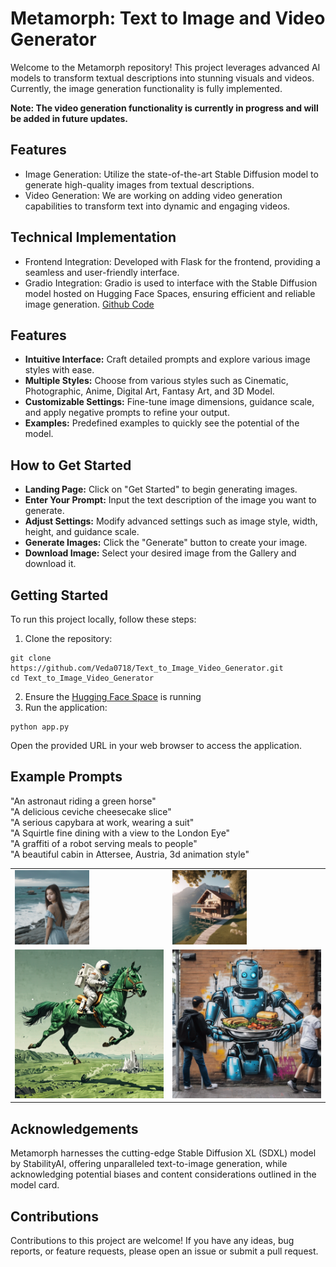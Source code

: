 # Metamorph: Text to Image and Video Generator

Welcome to the Metamorph repository! This project leverages advanced AI models to transform textual descriptions into stunning visuals and videos. 
Currently, the image generation functionality is fully implemented.

**Note: The video generation functionality is currently in progress and will be added in future updates.**

## Features
 - Image Generation: Utilize the state-of-the-art Stable Diffusion model to generate high-quality images from textual descriptions.
 - Video Generation: We are working on adding video generation capabilities to transform text into dynamic and engaging videos.

## Technical Implementation
 - Frontend Integration: Developed with Flask for the frontend, providing a seamless and user-friendly interface.
 - Gradio Integration: Gradio is used to interface with the Stable Diffusion model hosted on Hugging Face Spaces, ensuring efficient and reliable image generation.
[Github Code](https://github.com/Veda0718/Image-Generator-SDXL)

## Features
 - **Intuitive Interface:** Craft detailed prompts and explore various image styles with ease.
 - **Multiple Styles:** Choose from various styles such as Cinematic, Photographic, Anime, Digital Art, Fantasy Art, and 3D Model.
 - **Customizable Settings:** Fine-tune image dimensions, guidance scale, and apply negative prompts to refine your output.
 - **Examples:** Predefined examples to quickly see the potential of the model.

## How to Get Started
 - **Landing Page:** Click on "Get Started" to begin generating images.
 - **Enter Your Prompt:** Input the text description of the image you want to generate.
 - **Adjust Settings:** Modify advanced settings such as image style, width, height, and guidance scale.
 - **Generate Images:** Click the "Generate" button to create your image.
 - **Download Image:** Select your desired image from the Gallery and download it.

## Getting Started
To run this project locally, follow these steps:

1. Clone the repository:
```
git clone https://github.com/Veda0718/Text_to_Image_Video_Generator.git
cd Text_to_Image_Video_Generator
```
2. Ensure the [Hugging Face Space](https://huggingface.co/spaces/Veda0718/Text_to_Image_Generator) is running
3. Run the application:
```
python app.py
```
Open the provided URL in your web browser to access the application.

## Example Prompts
"An astronaut riding a green horse"<br>
"A delicious ceviche cheesecake slice"<br>
"A serious capybara at work, wearing a suit"<br>
"A Squirtle fine dining with a view to the London Eye"<br>
"A graffiti of a robot serving meals to people"<br>
"A beautiful cabin in Attersee, Austria, 3d animation style"<br>

<table>
  <tr>
    <td><img src="static/images/girl.png" alt="Example Image 1" style="width:50%;"/></td>
    <td><img src="static/images/cabin.png" alt="Example Image 2" style="width:50%;"/></td>
  </tr>
  <tr>
    <td><img src="static/images/astronaut.png" alt="Example Image 3" style="width:100%;"/></td>
    <td><img src="static/images/graffiti.png" alt="Example Image 4" style="width:100%;"/></td>
  </tr>
</table>

## Acknowledgements
Metamorph harnesses the cutting-edge Stable Diffusion XL (SDXL) model by StabilityAI, offering unparalleled text-to-image generation, while acknowledging potential biases and content considerations outlined in the model card.

## Contributions
Contributions to this project are welcome! If you have any ideas, bug reports, or feature requests, please open an issue or submit a pull request.
